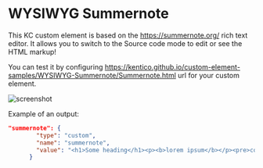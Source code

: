 # WYSIWYG Summernote

This KC custom element is based on the https://summernote.org/ rich text editor.
It allows you to switch to the Source code mode to edit or see the HTML markup!

You can test it by configuring https://kentico.github.io/custom-element-samples/WYSIWYG-Summernote/Summernote.html url for your custom element.

![screenshot](https://amend.cz/wysiwyg/summernote.gif)

Example of an output:
```json
"summernote": {
        "type": "custom",
        "name": "summernote",
        "value": "<h1>Some heading</h1><p><b>lorem ipsum</b></p><pre>code sample</pre><ul><li>item 1</li><li>item 2</li><li>item 3</li></ul><p><br></p><table class=\"table table-bordered\"><tbody><tr><td>cell 1</td><td>cell 2<br></td></tr><tr><td>cell 3<br></td><td>cell 4<br></td></tr></tbody></table><p><br></p>"
      }
```
